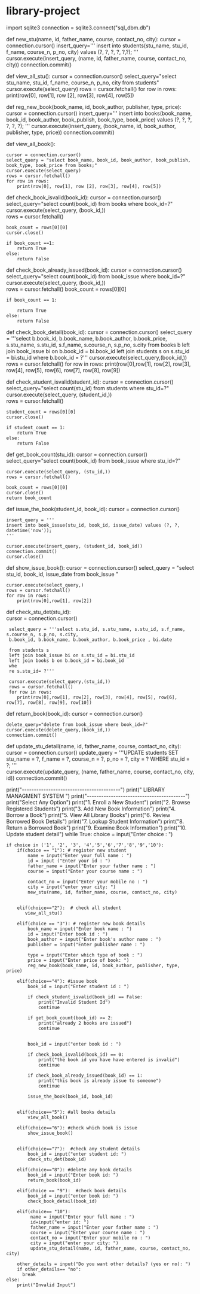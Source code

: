 # library-project
import sqlite3
connection =  sqlite3.connect("sql_dbm.db")

def new_stu(name, id, father_name, course, contact_no, city):
    cursor = connection.cursor()
    insert_query='''
    insert into students(stu_name, stu_id, f_name, course_n, p_no, city) values (?, ?, ?, ?, ?,?);
    '''
    cursor.execute(insert_query, (name, id, father_name, course, contact_no, city))
    connection.commit()

def view_all_stu():
    cursor = connection.cursor()
    select_query="select stu_name, stu_id, f_name, course_n, p_no, city from students"
    cursor.execute(select_query)
    rows = cursor.fetchall()
    for row in rows:
        print(row[0], row[1], row [2], row[3], row[4], row[5])
                
def reg_new_book(book_name, id, book_author, publisher, type, price):   
    cursor = connection.cursor()
    insert_query='''
    insert into books(book_name, book_id, book_author, book_publish, book_type, book_price) values (?, ?, ?, ?, ?, ?);
    '''
    cursor.execute(insert_query, (book_name, id, book_author, publisher, type, price))
    connection.commit()

def view_all_book():
    
    cursor = connection.cursor()
    select_query = "select book_name, book_id, book_author, book_publish, book_type, book_price from books;"
    cursor.execute(select_query)
    rows = cursor.fetchall()
    for row in rows:
        print(row[0], row[1], row [2], row[3], row[4], row[5])
                    
def check_book_isvalid(book_id):
    cursor = connection.cursor()
    select_query="select count(book_id) from books where book_id=?"
    cursor.execute(select_query, (book_id,))                          
    rows = cursor.fetchall()
    
    book_count = rows[0][0]
    cursor.close()
    
    if book_count ==1:
        return True
    else:
        return False

def check_book_already_issued(book_id):
    cursor = connection.cursor()
    select_query="select count(book_id) from book_issue where book_id=?"
    cursor.execute(select_query, (book_id,))                          
    rows = cursor.fetchall()
    book_count = rows[0][0]
    
    if book_count == 1:
        
        return True
    else:
        return False 

def check_book_detail(book_id):
    cursor = connection.cursor()
    select_query = '''select b.book_id, b.book_name, b.book_author,  b.book_price, 
    s.stu_name, s.stu_id, s.f_name, s.course_n, s.p_no, s.city
    from books b
    left join book_issue bi on b.book_id = bi.book_id
    left join students s on s.stu_id = bi.stu_id
    where b.book_id = ?'''
    cursor.execute(select_query,(book_id,))       
    rows = cursor.fetchall()
    for row in rows:
        print(row[0],row[1], row[2], row[3], row[4], row[5], row[6], row[7], row[8], row[9])
    

def check_student_isvalid(student_id):
    cursor = connection.cursor()
    select_query="select count(stu_id) from students where stu_id=?"
    cursor.execute(select_query, (student_id,))                          
    rows = cursor.fetchall()
    
    student_count = rows[0][0]
    cursor.close()
    
    if student_count == 1:
        return True
    else:
        return False 


def get_book_count(stu_id):
    cursor = connection.cursor()
    select_query="select count(book_id) from book_issue where stu_id=?"
    
    cursor.execute(select_query, (stu_id,))                          
    rows = cursor.fetchall()
    
    book_count = rows[0][0]
    cursor.close()
    return book_count


def issue_the_book(student_id, book_id):
    cursor  = connection.cursor()            
    
    insert_query = '''
    insert into book_issue(stu_id, book_id, issue_date) values (?, ?, datetime('now'));
    '''
    
    cursor.execute(insert_query, (student_id, book_id))
    connection.commit()
    cursor.close()
    
def show_issue_book():
    cursor = connection.cursor()
    select_query = "select stu_id, book_id, issue_date from book_issue "
            
    cursor.execute(select_query,)   
    rows = cursor.fetchall()
    for row in rows:
        print(row[0],row[1], row[2])
        
def check_stu_det(stu_id):              
     cursor = connection.cursor()
     
     select_query = '''select s.stu_id, s.stu_name, s.stu_id, s.f_name, s.course_n, s.p_no, s.city,
     b.book_id, b.book_name, b.book_author, b.book_price , bi.date
     
     from students s 
     left join book_issue bi on s.stu_id = bi.stu_id
     left join books b on b.book_id = bi.book_id
     whe
     re s.stu_id= ?'''
      
     cursor.execute(select_query,(stu_id,))       
     rows = cursor.fetchall()
     for row in rows:
        print(row[0],row[1], row[2], row[3], row[4], row[5], row[6], row[7], row[8], row[9], row[10])   
         
def return_book(book_id):
    cursor = connection.cursor()
    
    delete_query="delete from book_issue where book_id=?"   
    cursor.execute(delete_query,(book_id,)) 
    connection.commit()
    
def update_stu_detail(name, id, father_name, course, contact_no, city):
    cursor = connection.cursor()
    update_query = '''UPDATE students 
                      SET 
                          stu_name = ?,
                          f_name = ?,
                          course_n = ?,
                          p_no = ?,
                          city = ?
                      WHERE
                          stu_id = ?;
                   '''   
    cursor.execute(update_query, (name, father_name, course, contact_no, city, id))
    connection.commit()
    
    
print("-----------------------------------------")
print("      LIBRARY MANAGMENT SYSTEM           ")
print("-----------------------------------------")
print("Select Any Option")
print("1. Enroll a New Student")
print("2. Browse Registered Students")
print("3. Add New Book Information")
print("4. Borrow a Book")
print("5. View All Library Books")
print("6. Review Borrowed Book Details")
print("7. Lookup Student Information")
print("8. Return a Borrowed Book")
print("9. Examine Book Information")
print("10. Update student detail")
while True:
    choice = input("Enter choice : ")
    
    if choice in ('1', '2', '3', '4','5','6','7','8','9','10'):
        if(choice == "1"): # register new student
            name = input("Enter your full name : ")
            id = input ("Enter your id : ")
            father_name = input("Enter your father name : ")
            course = input("Enter your course name : ")

            contact_no = input("Enter your mobile no : ")
            city = input("enter your city: ")
            new_stu(name, id, father_name, course, contact_no, city)
            
           
        elif(choice=="2"):  # check all student 
           view_all_stu()
                
        elif(choice == "3"): # register new book details
            book_name = input("Enter book name : ")
            id = input("Enter book id : ")
            book_author = input("Enter book's author name : ")
            publisher = input("Enter publisher name : ")

            type = input("Enter which type of book : ")
            price = input("Enter price of book: ")
            reg_new_book(book_name, id, book_author, publisher, type, price)
            
        elif(choice=="4"): #issue book
            book_id = input("Enter student id : ")
            
            if check_student_isvalid(book_id) == False:
                print("Invalid Student Id")
                continue
            
            if get_book_count(book_id) >= 2:
                print("already 2 books are issued")
                continue
            
            
            book_id = input("enter book id : ")
            
            if check_book_isvalid(book_id) == 0:
                print("the book id you have have entered is invalid")
                continue
            
            if check_book_already_issued(book_id) == 1:
                print("this book is already issue to someone")
                continue
            
            issue_the_book(book_id, book_id)       
                
        
        elif(choice=="5"): #all books details
            view_all_book()
            
        elif(choice=="6"): #check which book is issue
            show_issue_book()
        

        elif(choice=="7"):  #check any student details
            book_id = input("enter student id: ") 
            check_stu_det(book_id)
            
        elif(choice=="8"): #delete any book details
            book_id = input("Enter book id: ")
            return_book(book_id) 
            
        elif(choice == "9"):  #check book details
            book_id = input("enter book id: ") 
            check_book_detail(book_id) 
        
        elif(choice== "10"):
             name = input("Enter your full name : ")
             id=input("enter id: ")
             father_name = input("Enter your father name : ")
             course = input("Enter your course name : ")
             contact_no = input("Enter your mobile no : ")
             city = input("enter your city: ")
             update_stu_detail(name, id, father_name, course, contact_no,  city)
     
        other_details = input("Do you want other details? (yes or no): ")
        if other_details== "no":
          break
    else:
        print("Invalid Input")
            
